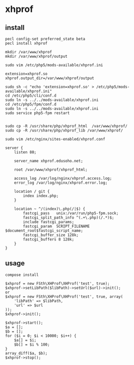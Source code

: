 # xhprof

## install

    pecl config-set preferred_state beta
    pecl install xhprof
    
    mkdir /var/www/xhprof 
    mkdir /var/www/xhprof/output
    
    sudo vim /etc/php5/mods-available/xhprof.ini
    
    extension=xhprof.so
    xhprof.output_dir=/var/www/xhprof/output
    
    sudo sh -c "echo 'extension=xhprof.so' > /etc/php5/mods-available/xhprof.ini"
    cd /etc/php5/cli/conf.d
    sudo ln -s ../../mods-available/xhprof.ini
    cd /etc/php5/fpm/conf.d
    sudo ln -s ../../mods-available/xhprof.ini
    sudo service php5-fpm restart
    
    
    sudo cp -R /usr/share/php/xhprof_html  /var/www/xhprof/
    sudo cp -R /usr/share/php/xhprof_lib /var/www/xhprof/
    
    sudo vim /etc/nginx/sites-enabled/xhprof.conf
    
    server {
        listen 80;
    
        server_name xhprof.edusoho.net;
    
        root /var/www/xhprof/xhprof_html;
    
        access_log /var/log/nginx/xhprof.access.log;
        error_log /var/log/nginx/xhprof.error.log;
    
        location / git {
            index index.php;
        }
    
        location ~ ^/(index)\.php(/|$) {
            fastcgi_pass   unix:/var/run/php5-fpm.sock;
            fastcgi_split_path_info ^(.+\.php)(/.*)$;
            include fastcgi_params; 
            fastcgi_param  SCRIPT_FILENAME    $document_root$fastcgi_script_name;
            fastcgi_buffer_size 128k;
            fastcgi_buffers 8 128k;
        }
    }
    
## usage

    compose install 
    
    $xhprof = new FSth\XHProf\XHProf('test', true);
    $xhprof->setLibPath($libPath)->setUrl($url)->init();
    or
    $xhprof = new FSth\XHProf\XHProf('test', true, array(
        'libPath' => $libPath,
        'url' => $url
    ));
    $xhprof->init();
    
    $xhprof->start();
    $a = [];
    $b = [];
    for ($i = 0; $i < 10000; $i++) {
        $a[] = $i;
        $b[] = $i % 100;
    }
    array_diff($a, $b);
    $xhprof->stop();
    
 
